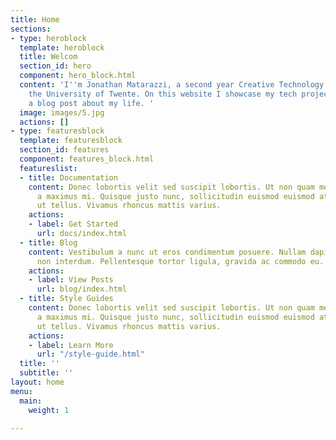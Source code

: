 ```yaml
---
title: Home
sections:
- type: heroblock
  template: heroblock
  title: Welcom
  section_id: hero
  component: hero_block.html
  content: 'I''m Jonathan Matarazzi, a second year Creative Technology student at
    the University of Twente. On this website I showcase my tech projects and occasionally
    a blog post about my life. '
  image: images/5.jpg
  actions: []
- type: featuresblock
  template: featuresblock
  section_id: features
  component: features_block.html
  featureslist:
  - title: Documentation
    content: Donec lobortis velit sed suscipit lobortis. Ut non quam metus. Nullam
      a maximus mi. Quisque justo nunc, sollicitudin euismod euismod at, tincidunt
      ut tellus. Vivamus rhoncus mattis varius.
    actions:
    - label: Get Started
      url: docs/index.html
  - title: Blog
    content: Vestibulum a nunc ut eros condimentum posuere. Nullam dapibus quis nunc
      non interdum. Pellentesque tortor ligula, gravida ac commodo eu.
    actions:
    - label: View Posts
      url: blog/index.html
  - title: Style Guides
    content: Donec lobortis velit sed suscipit lobortis. Ut non quam metus. Nullam
      a maximus mi. Quisque justo nunc, sollicitudin euismod euismod at, tincidunt
      ut tellus. Vivamus rhoncus mattis varius.
    actions:
    - label: Learn More
      url: "/style-guide.html"
  title: ''
  subtitle: ''
layout: home
menu:
  main:
    weight: 1

---
```

